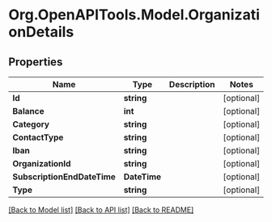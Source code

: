 # Org.OpenAPITools.Model.OrganizationDetails
## Properties

Name | Type | Description | Notes
------------ | ------------- | ------------- | -------------
**Id** | **string** |  | [optional] 
**Balance** | **int** |  | [optional] 
**Category** | **string** |  | [optional] 
**ContactType** | **string** |  | [optional] 
**Iban** | **string** |  | [optional] 
**OrganizationId** | **string** |  | [optional] 
**SubscriptionEndDateTime** | **DateTime** |  | [optional] 
**Type** | **string** |  | [optional] 

[[Back to Model list]](../README.md#documentation-for-models) [[Back to API list]](../README.md#documentation-for-api-endpoints) [[Back to README]](../README.md)

